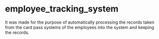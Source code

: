 # employee_tracking_system
It was made for the purpose of automatically processing the records taken from the card pass systems of the employees into the system and keeping the records.
